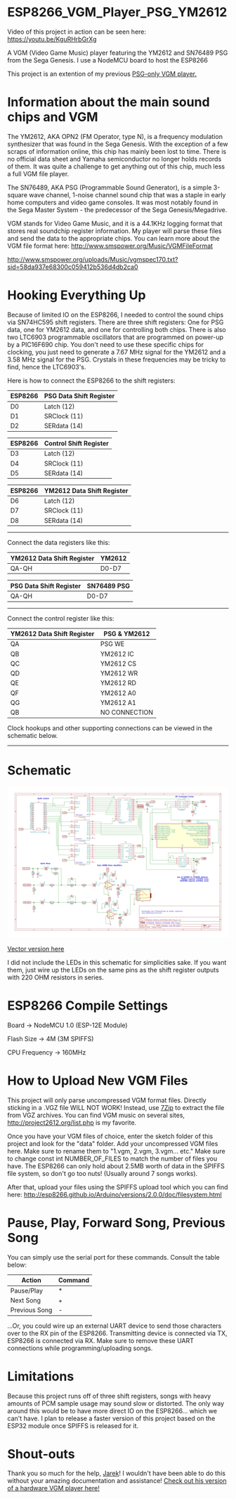 # ESP8266_VGM_Player_PSG_YM2612

Video of this project in action can be seen here: https://youtu.be/KguRHrbGrXg

A VGM (Video Game Music) player featuring the YM2612 and SN76489 PSG from the Sega Genesis. I use a NodeMCU board to host the ESP8266

This project is an extention of my previous [PSG-only VGM player.](https://github.com/AidanHockey5/ESP8266_VGM_Player) 

# Information about the main sound chips and VGM

The YM2612, AKA OPN2 (FM Operator, type N), is a frequency modulation synthesizer that was found in the Sega Genesis. With the exception of a few scraps of information online, this chip has mainly been lost to time. There is no official data sheet and Yamaha semiconductor no longer holds records of them. It was quite a challenge to get anything out of this chip, much less a full VGM file player.

The SN76489, AKA PSG (Programmable Sound Generator), is a simple 3-square wave channel, 1-noise channel sound chip that was a staple in early home computers and video game consoles. It was most notably found in the Sega Master System - the predecessor of the Sega Genesis/Megadrive.

VGM stands for Video Game Music, and it is a 44.1KHz logging format that stores real soundchip register information. My player will parse these files and send the data to the appropriate chips. You can learn more about the VGM file format here: http://www.smspower.org/Music/VGMFileFormat

http://www.smspower.org/uploads/Music/vgmspec170.txt?sid=58da937e68300c059412b536d4db2ca0

# Hooking Everything Up
Because of limited IO on the ESP8266, I needed to control the sound chips via SN74HC595 shift registers. There are three shift registers: One for PSG data, one for YM2612 data, and one for controlling both chips. There is also two LTC6903 programmable oscillators that are programmed on power-up by a PIC16F690 chip. You don't need to use these specific chips for clocking, you just need to generate a 7.67 MHz signal for the YM2612 and a 3.58 MHz signal for the PSG. Crystals in these frequencies may be tricky to find, hence the LTC6903's.

Here is how to connect the ESP8266 to the shift registers:

ESP8266 | PSG Data Shift Register
------------ | -------------
D0 | Latch (12)
D1 | SRClock (11)
D2 | SERdata (14)

ESP8266 | Control Shift Register
------------ | -------------
D3 | Latch (12)
D4 | SRClock (11)
D5 | SERdata (14)

ESP8266 | YM2612 Data Shift Register
------------ | -------------
D6 | Latch (12)
D7 | SRClock (11)
D8 | SERdata (14)

---------------------------------------------------------------------------------------------------------------

Connect the data registers like this:

YM2612 Data Shift Register | YM2612
------------ | -------------
QA-QH | D0-D7

PSG Data Shift Register | SN76489 PSG
------------ | -------------
QA-QH | D0-D7

---------------------------------------------------------------------------------------------------------------

Connect the control register like this:

YM2612 Data Shift Register | PSG & YM2612
------------ | -------------
QA | PSG WE
QB | YM2612 IC
QC | YM2612 CS
QD | YM2612 WR
QE | YM2612 RD
QF | YM2612 A0
QG | YM2612 A1
QB | NO CONNECTION

Clock hookups and other supporting connections can be viewed in the schematic below.

---------------------------------------------------------------------------------------------------------------

# Schematic
![Schematic](https://github.com/AidanHockey5/ESP8266_VGM_Player_PSG_YM2612/blob/master/SchematicsAndInfo/ESP8266_YM2612_SN76489_VGM_Player.sch.png)

[Vector version here](https://github.com/AidanHockey5/ESP8266_VGM_Player_PSG_YM2612/blob/master/SchematicsAndInfo/ESP8266_YM2612_SN76489_VGM_Player.sch.svg)

I did not include the LEDs in this schematic for simplicities sake. If you want them, just wire up the LEDs on the same pins as the shift register outputs with 220 OHM resistors in series. 

# ESP8266 Compile Settings
Board -> NodeMCU 1.0 (ESP-12E Module)

Flash Size -> 4M (3M SPIFFS)

CPU Frequency -> 160MHz

# How to Upload New VGM Files

This project will only parse uncompressed VGM format files. Directly sticking in a .VGZ file WILL NOT WORK! Instead, use [7Zip](http://www.7-zip.org/download.html) to extract the file from VGZ archives. You can find VGM music on several sites, http://project2612.org/list.php is my favorite.

Once you have your VGM files of choice, enter the sketch folder of this project and look for the "data" folder. Add your uncompressed VGM files here. Make sure to rename them to "1.vgm, 2.vgm, 3.vgm... etc." Make sure to change 
    const int NUMBER_OF_FILES
to match the number of files you have.
The ESP8266 can only hold about 2.5MB worth of data in the SPIFFS file system, so don't go too nuts! (Usually around 7 songs works).

After that, upload your files using the SPIFFS upload tool which you can find here: http://esp8266.github.io/Arduino/versions/2.0.0/doc/filesystem.html

# Pause, Play, Forward Song, Previous Song
You can simply use the serial port for these commands. Consult the table below:

Action | Command
------------ | -------------
Pause/Play | \*
Next Song | +
Previous Song | -

...Or, you could wire up an external UART device to send those characters over to the RX pin of the ESP8266. Transmitting device is connected via TX, ESP8266 is connected via RX. Make sure to remove these UART connections while programming/uploading songs.

# Limitations
Because this project runs off of three shift registers, songs with heavy amounts of PCM sample usage may sound slow or distorted. The only way around this would be to have more direct IO on the ESP8266... which we can't have. I plan to release a faster version of this project based on the ESP32 module once SPIFFS is released for it.

# Shout-outs
Thank you so much for the help, [Jarek](https://hackaday.io/Jarek)! I wouldn't have been able to do this without your amazing documentation and assistance! [Check out his version of a hardware VGM player here!](https://hackaday.io/project/13361-sega-genesis-native-hardware-chiptune-synthesizer)

